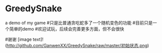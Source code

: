 # GreedySnake
a demo of my game
#只是比普通贪吃蛇多了一个随机变色的功能
#目前只是一个简单的demo
#欢迎试玩，后续会完善更多方面，但不会很快

#谢谢
[image text]!
(http://github.com/GanwenXX/GreedySnake/raw/master/初始状态.png)
